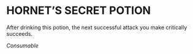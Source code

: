 # HORNET’S SECRET POTION

After drinking this potion, the next successful attack you make critically succeeds.

*Consumable*

